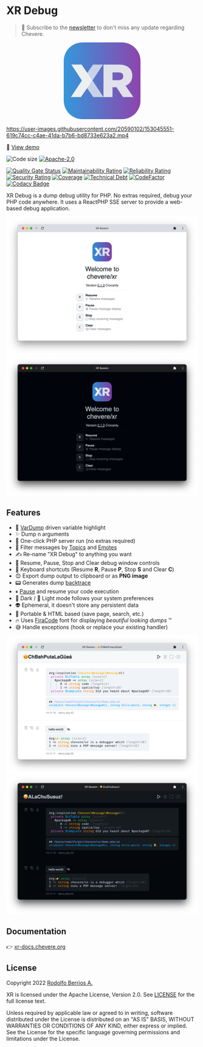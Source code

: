 # XR Debug

> 🔔 Subscribe to the [newsletter](https://newsletter.chevereto.com/subscription?f=gTmksA6763vPCG763763kYCOTgWu6Kx4BPohVDY97aHddrqis6B763cHay8dhtmMKlI6r3vUfGREZmSvDNNGj3MlrRJV7A) to don't miss any update regarding Chevere.

<p align="center"><img alt="XR" src="app/src/icon.svg" width="40%"></p>

https://user-images.githubusercontent.com/20590102/153045551-619c74cc-c4ae-41da-b7b6-bd8733e623a2.mp4

🦄 [View demo](https://user-images.githubusercontent.com/20590102/153045551-619c74cc-c4ae-41da-b7b6-bd8733e623a2.mp4)

![Code size](https://img.shields.io/github/languages/code-size/chevere/xr?style=flat-square) [![Apache-2.0](https://img.shields.io/github/license/chevere/xr?style=flat-square)](LICENSE)

[![Quality Gate Status](https://sonarcloud.io/api/project_badges/measure?project=chevere_xr&metric=alert_status)](https://sonarcloud.io/dashboard?id=chevere_xr) [![Maintainability Rating](https://sonarcloud.io/api/project_badges/measure?project=chevere_xr&metric=sqale_rating)](https://sonarcloud.io/dashboard?id=chevere_xr) [![Reliability Rating](https://sonarcloud.io/api/project_badges/measure?project=chevere_xr&metric=reliability_rating)](https://sonarcloud.io/dashboard?id=chevere_xr) [![Security Rating](https://sonarcloud.io/api/project_badges/measure?project=chevere_xr&metric=security_rating)](https://sonarcloud.io/dashboard?id=chevere_xr) [![Coverage](https://sonarcloud.io/api/project_badges/measure?project=chevere_xr&metric=coverage)](https://sonarcloud.io/dashboard?id=chevere_xr) [![Technical Debt](https://sonarcloud.io/api/project_badges/measure?project=chevere_xr&metric=sqale_index)](https://sonarcloud.io/dashboard?id=chevere_xr) [![CodeFactor](https://www.codefactor.io/repository/github/chevere/xr/badge)](https://www.codefactor.io/repository/github/chevere/xr) [![Codacy Badge](https://app.codacy.com/project/badge/Grade/89c64d17be684818b21d44c658c735d0)](https://www.codacy.com/gh/chevere/xr/dashboard)

XR Debug is a dump debug utility for PHP. No extras required, debug your PHP code anywhere. It uses a ReactPHP SSE server to provide a web-based debug application.

<p align="center">
    <img alt="XR light" src=".screen/xr-0.1.3-light-welcome.png">
    <img alt="XR light" src=".screen/xr-0.1.3-dark-welcome.png">
</p>

## Features

* 💎 [VarDump](https://chevere.org/packages/var-dump.html) driven variable highlight
* ✨ Dump n arguments
* 🐘 One-click PHP server run (no extras required)
* 👻 Filter messages by [Topics](#topic) and [Emotes](#emote)
* ✍️ Re-name "XR Debug" to anything you want
* 🏁 Resume, Pause, Stop and Clear debug window controls
* 🥷 Keyboard shortcuts (Resume **R**, Pause **P**, Stop **S** and Clear **C**)
* 😊 Export dump output to clipboard or as **PNG image**
* 📟 Generates dump [backtrace](#flags)
* ⏸ [Pause](#pause) and resume your code execution
* 🌚 Dark / 🌝 Light mode follows your system preferences
* 👽 Ephemeral, it doesn't store any persistent data
* 🍒 Portable & HTML based (save page, search, etc.)
* 🔥 Uses [FiraCode](https://github.com/tonsky/FiraCode) font for displaying _beautiful looking dumps_ ™
* 😅 Handle exceptions (hook or replace your existing handler)

<p align="center">
    <img alt="XR light demo" src=".screen/xr-0.1.3-light-demo.png">
    <img alt="XR dark demo" src=".screen/xr-0.1.3-dark-demo.png">
</p>

## Documentation

👉 [xr-docs.chevere.org](https://xr-docs.chevere.org)

## License

Copyright 2022 [Rodolfo Berrios A.](https://rodolfoberrios.com/)

XR is licensed under the Apache License, Version 2.0. See [LICENSE](LICENSE) for the full license text.

Unless required by applicable law or agreed to in writing, software distributed under the License is distributed on an "AS IS" BASIS, WITHOUT WARRANTIES OR CONDITIONS OF ANY KIND, either express or implied. See the License for the specific language governing permissions and limitations under the License.
